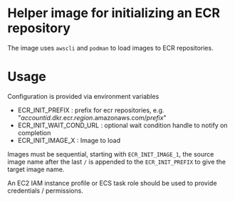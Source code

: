 # Helper image for initializing an ECR repository

The image uses `awscli` and `podman` to load images to ECR repositories.

# Usage

Configuration is provided via environment variables

* ECR_INIT_PREFIX : prefix for ecr repositories, e.g. "$accountid$.dkr.ecr.$region$.amazonaws.com/$prefix$"
* ECR_INIT_WAIT_COND_URL : optional wait condition handle to notify on completion
* ECR_INIT_IMAGE_X : Image to load

Images must be sequential, starting with `ECR_INIT_IMAGE_1`, the source
image name after the last `/` is appended to the `ECR_INIT_PREFIX` to
give the target image name.

An EC2 IAM instance profile or ECS task role should be used to provide
credentials / permissions.
